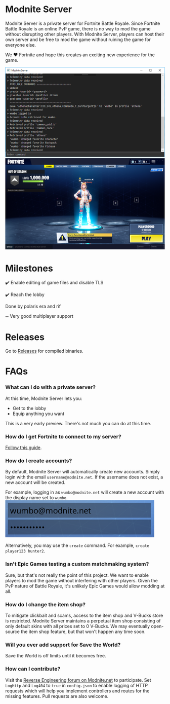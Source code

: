 # Modnite Server
Modnite Server is a private server for Fortnite Battle Royale. Since Fortnite Battle Royale is an online PvP game, there is no way to mod the game without disrupting other players. With Modnite Server, players can host their own server and be free to mod the game without ruining the game for everyone else.

We ❤️ Fortnite and hope this creates an exciting new experience for the game.

![Server screenshot](/docs/screenshot.png)
![Lobby screenshot](/docs/Version6_10.png)

# Milestones
✔️ Enable editing of game files and disable TLS

✔️ Reach the lobby

Done by polaris era and rif

➖ Very good multiplayer support

# Releases
Go to [Releases](https://github.com/ModniteNet/ModniteServer/releases) for compiled binaries.

# FAQs
### What can I do with a private server?
At this time, Modnite Server lets you:
* Get to the lobby
* Equip anything you want

This is a very early preview. There's not much you can do at this time.

### How do I get Fortnite to connect to my server?
[Follow this guide](https://www.modnite.net/guides/easy-way-connect-to-a-private-server-using-modnite-patcher-r8/).

### How do I create accounts?
By default, Modnite Server will automatically create new accounts. Simply login with the email `username@modnite.net`. If the username does not exist, a new account will be created.

For example, logging in as `wumbo@modnite.net` will create a new account with the display name set to `wumbo`.
![Login example](/docs/login.PNG)

Alternatively, you may use the `create` command. For example, `create player123 hunter2`.

### Isn't Epic Games testing a custom matchmaking system?
Sure, but that's not really the point of this project. We want to enable players to mod the game without interfering with other players. Given the PvP nature of Battle Royale, it's unlikely Epic Games would allow modding at all.

### How do I change the item shop?
To mitigate clickbait and scams, access to the item shop and V-Bucks store is restricted. Modnite Server maintains a perpetual item shop consisting of only default skins with all prices set to 0 V-Bucks. We may eventually open-source the item shop feature, but that won't happen any time soon.

### Will you ever add support for Save the World?
Save the World is off limits until it becomes free.

### How can I contribute?
Visit the [Reverse Engineering forum on Modnite.net](https://www.modnite.net/forum/17-reverse-engineering/) to participate. Set `LogHttp` and `Log404` to `true` in `config.json` to enable logging of HTTP requests which will help you implement controllers and routes for the missing features. Pull requests are also welcome.
